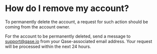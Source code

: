 # How do I remove my account?

To permanently delete the account, a request for such action should be coming from the account owner.

For the account to be permanently deleted, send a message to [support@qase.io](mailto:support@qase.io) from your Qase-associated email address. Your request will be processed within the next 24 hours.

